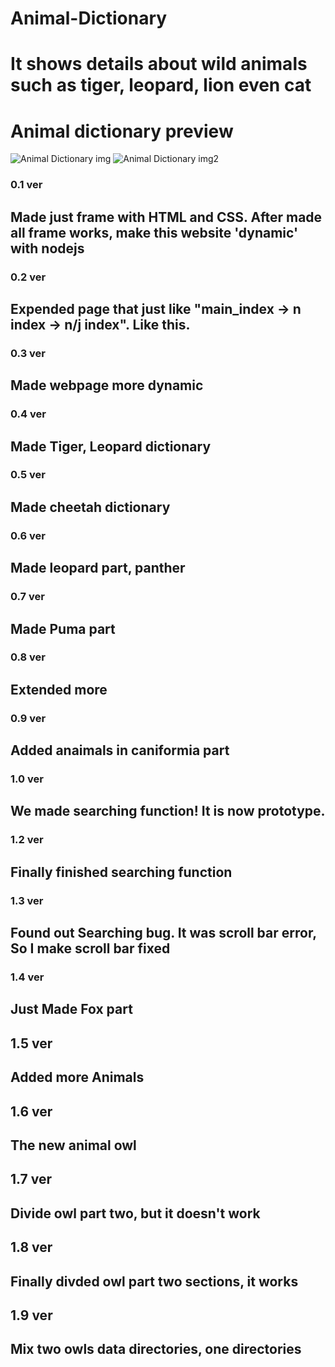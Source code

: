 # Animal-Dictionary

# It shows details about wild animals such as tiger, leopard, lion even cat
# Animal dictionary preview
![Animal Dictionary img](https://user-images.githubusercontent.com/57825621/81032500-09ac1800-8ecb-11ea-9917-1f9f33a31be4.JPG)
![Animal Dictionary img2](https://user-images.githubusercontent.com/57825621/81032535-32cca880-8ecb-11ea-81c0-17f0ab38f412.JPG)

### 0.1 ver
## Made just frame with HTML and CSS. After made all frame works, make this website 'dynamic' with nodejs

### 0.2 ver 
## Expended page that just like "main_index -> n index -> n/j index". Like this.

### 0.3 ver
## Made webpage more dynamic

### 0.4 ver
## Made Tiger, Leopard dictionary

### 0.5 ver
## Made cheetah dictionary

### 0.6 ver
## Made leopard part, panther

### 0.7 ver
## Made Puma part

### 0.8 ver
## Extended more

### 0.9 ver
## Added anaimals in caniformia part

### 1.0 ver
## We made searching function! It is now prototype. 

### 1.2 ver
## Finally finished searching function

### 1.3 ver
## Found out Searching bug. It was scroll bar error, So I make scroll bar fixed


### 1.4 ver
## Just Made Fox part 

## 1.5 ver 
## Added more Animals

## 1.6 ver
## The new animal owl

## 1.7 ver
## Divide owl part two, but it doesn't work

## 1.8 ver
## Finally divded owl part two sections, it works

## 1.9 ver 
## Mix two owls data directories, one directories
